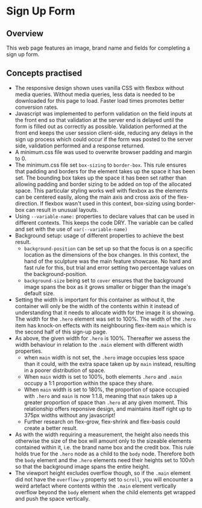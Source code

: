 # Sign Up Form
## Overview
This web page features an image, brand name and fields for completing a sign up form.

## Concepts practised
- The responsive design shown uses vanilla CSS with flexbox without media queries.  Without media queries, less data is needed to be downloaded for this page to load.  Faster load times promotes better conversion rates.
- Javascript was implemented to perform validation on the field inputs at the front end so that validation at the server end is delayed until the form is filled out as correctly as possible.  Validation performed at the front end keeps the user session client-side, reducing any delays in the sign up process which could occur if the form was posted to the server side, validation performed and a response returned.
- A minimum.css file was used to overwrite browser padding and margin to 0.
- The minimum.css file set `box-sizing` to `border-box`.  This rule ensures that padding and borders for the element takes up the space it has been set.  The bounding box takes up the space it has been set rather than allowing padding and border sizing to be added on top of the allocated space.  This particular styling works well with flexbox as the elements can be centered easily, along the main axis and cross axis of the flex-direction.  If flexbox wasn't used in this context, box-sizing using border-box can result in unusual layouts.
- Using `--variable-name:` properties to declare values that can be used in different contexts.  This keeps the code DRY.  The variable can be called and set with the use of `var(--variable-name)`
- Background setup: usage of different properties to achieve the best result.
  - `background-position` can be set up so that the focus is on a specific location as the dimensions of the box changes.  In this context, the hand of the sculpture was the main feature showcase.  No hard and fast rule for this, but trial and error setting two percentage values on the background-position. 
  - `background-size` being set to `cover` ensures that the background image spans the box as it grows smaller or bigger than the image's default size.
- Setting the width is important for this container as without it, the container will only be the width of the contents within it instead of understanding that it needs to allocate width for the image it is showing.  The width for the `.hero` element was set to 100%.  The width of the `.hero` item has knock-on effects with its neighbouring flex-item `main` which is the second half of this sign-up page.
- As above, the given width for `.hero` is 100%.  Thereafter we assess the width behaviour in relation to the `.main` element with different width properties.
  - when `main` width is not set, the `.hero` image occupies less space than it could, with the extra space taken up by `main` instead, resulting in a poorer distribution of space. 
  - When `main` width is set to 100%, both elements `.hero` and `.main` occupy a 1:1 proportion within the space they share.
  - When `main` width is set to 180%, the proportion of space occupied with `.hero` and `main` is now 1:1.8, meaning that `main` takes up a greater proportion of space than `.hero` at any given moment.  This relationship offers reponsive design, and maintains itself right up to 375px widths without any javascript!
  - Further research on flex-grow, flex-shrink and flex-basis could create a better result.
- As with the width requiring a measurement, the height also needs this otherwise the size of the box will amount only to the sizeable elements contained within it, i.e. the brand name box and the credit box.  This rule holds true for the `.hero` node as a child to the `body` node.  Therefore both the `body` element and the `.hero` elements need their heights set to 100vh so that the background image spans the entire height.
- The viewport height excludes overflow though, so if the `.main` element did not have the `overflow-y` property set to `scroll`, you will encounter a weird artefact where contents within the `.main` element vertically overflow beyond the `body` element when the child elements get wrapped and push the space vertically.

